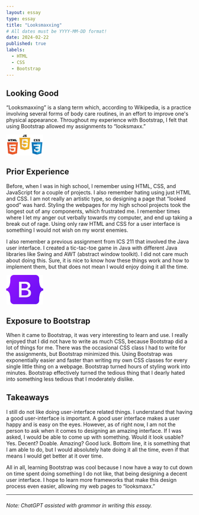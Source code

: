 ```yaml
---
layout: essay
type: essay
title: "Looksmaxxing"
# All dates must be YYYY-MM-DD format!
date: 2024-02-22
published: true
labels:
  - HTML
  - CSS
  - Bootstrap
---
```


## Looking Good
“Looksmaxxing” is a slang term which, according to Wikipedia,  is a practice involving several forms of body care routines, in an effort to improve one's physical appearance. Throughout my experience with Bootstrap, I felt that using Bootstrap allowed my assignments to “looksmaxx.”

<div class="rounded float-start pe-4">
  <img 
    width="100px"
    src="../img/htmlcssjs.jpg" class="img-thumbnail" >
</div>

## Prior Experience
Before, when I was in high school, I remember using HTML, CSS, and JavaScript for a couple of projects. I also remember hating using just HTML and CSS. I am not really an artistic type, so designing a page that “looked good” was hard. Styling the webpages for my high school projects took the longest out of any components, which frustrated me. I remember times where I let my anger out verbally towards my computer, and end up taking a break out of rage. Using only raw HTML and CSS for a user interface is something I would not wish on my worst enemies.

I also remember a previous assignment from ICS 211 that involved the Java user interface. I created a tic-tac-toe game in Java with different Java libraries like Swing and AWT (abstract window toolkit). I did not care much about doing this. Sure, it is nice to know how these things work and how to implement them, but that does not mean I would enjoy doing it all the time.


<div class="rounded float-start pe-4">
  <img 
    width="100px"
    src="../img/bootstrap-logo.svg" class="img-thumbnail" >
</div>

## Exposure to Bootstrap
When it came to Bootstrap, it was very interesting to learn and use. I really enjoyed that I did not have to write as much CSS, because Bootstrap did a lot of things for me. There was the occasional CSS class I had to write for the assignments, but Bootstrap minimized this. Using Bootstrap was exponentially easier and faster than writing my own CSS classes for every single little thing on a webpage. Bootstrap turned hours of styling work into minutes. Bootstrap effectively turned the tedious thing that I dearly hated into something less tedious that I moderately dislike.

## Takeaways
I still do not like doing user-interface related things. I understand that having a good user-interface is important. A good user interface makes a user happy and is easy on the eyes. However, as of right now, I am not the person to ask when it comes to designing an amazing interface. If I was asked, I would be able to come up with something. Would it look usable? Yes. Decent? Doable. Amazing? Good luck. Bottom line, it is something that I am able to do, but I would absolutely hate doing it all the time, even if that means I would get better at it over time.

All in all, learning Bootstrap was cool because I now have a way to cut down on time spent doing something I do not like, that being designing a decent user interface. I hope to learn more frameworks that make this design process even easier, allowing my web pages to “looksmaxx.”

<hr>

###### Note: ChatGPT assisted with grammar in writing this essay.
